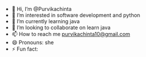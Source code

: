 - 👋 Hi, I’m @Purvikachinta
- 👀 I’m interested in software development and python
- 🌱 I’m currently learning java 
- 💞️ I’m looking to collaborate on learn java
- 📫 How to reach me purvikachinta10@gmail.com
- 😄 Pronouns: she
- ⚡ Fun fact: 

<!---
Purvikachinta/Purvikachinta is a ✨ special ✨ repository because its `README.md` (this file) appears on your GitHub profile.
You can click the Preview link to take a look at your changes.
--->
